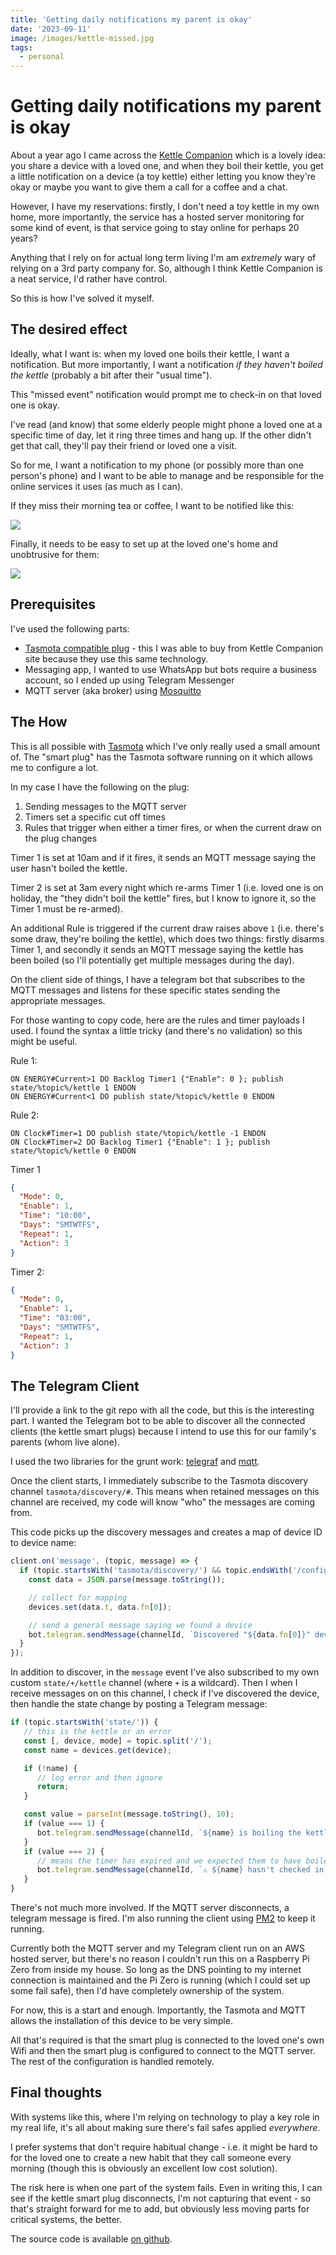 ```yaml
---
title: 'Getting daily notifications my parent is okay'
date: '2023-09-11'
image: /images/kettle-missed.jpg
tags:
  - personal
---
```


# Getting daily notifications my parent is okay

About a year ago I came across the [Kettle Companion](https://kettlecompanion.com/) which is a lovely idea: you share a device with a loved one, and when they boil their kettle, you get a little notification on a device (a toy kettle) either letting you know they're okay or maybe you want to give them a call for a coffee and a chat.

However, I have my reservations: firstly, I don't need a toy kettle in my own home, more importantly, the service has a hosted server monitoring for some kind of event, is that service going to stay online for perhaps 20 years?

Anything that I rely on for actual long term living I'm am _extremely_ wary of relying on a 3rd party company for. So, although I think Kettle Companion is a neat service, I'd rather have control.

So this is how I've solved it myself.

<!-- more -->

## The desired effect

Ideally, what I want is: when my loved one boils their kettle, I want a notification. But more importantly, I want a notification _if they haven't boiled the kettle_ (probably a bit after their "usual time").

This "missed event" notification would prompt me to check-in on that loved one is okay.

I've read (and know) that some elderly people might phone a loved one at a specific time of day, let it ring three times and hang up. If the other didn't get that call, they'll pay their friend or loved one a visit.

So for me, I want a notification to my phone (or possibly more than one person's phone) and I want to be able to manage and be responsible for the online services it uses (as much as I can).

If they miss their morning tea or coffee, I want to be notified like this:

![](/images/kettle-missed.jpg)

Finally, it needs to be easy to set up at the loved one's home and unobtrusive for them:

![](/images/kettle.jpg)

## Prerequisites

I've used the following parts:

- [Tasmota compatible plug](https://kettlecompanion.com/product/power-metering-smart-plug/) - this I was able to buy from Kettle Companion site because they use this same technology.
- Messaging app, I wanted to use WhatsApp but bots require a business account, so I ended up using Telegram Messenger
- MQTT server (aka broker) using [Mosquitto](https://mosquitto.org/)

## The How

This is all possible with [Tasmota](https://tasmota.github.io/docs/) which I've only really used a small amount of. The "smart plug" has the Tasmota software running on it which allows me to configure a lot.

In my case I have the following on the plug:

1. Sending messages to the MQTT server
2. Timers set a specific cut off times
3. Rules that trigger when either a timer fires, or when the current draw on the plug changes

Timer 1 is set at 10am and if it fires, it sends an MQTT message saying the user hasn't boiled the kettle.

Timer 2 is set at 3am every night which re-arms Timer 1 (i.e. loved one is on holiday, the "they didn't boil the kettle" fires, but I know to ignore it, so the Timer 1 must be re-armed).

An additional Rule is triggered if the current draw raises above `1` (i.e. there's some draw, they're boiling the kettle), which does two things: firstly disarms Timer 1, and secondly it sends an MQTT message saying the kettle has been boiled (so I'll potentially get multiple messages during the day).

On the client side of things, I have a telegram bot that subscribes to the MQTT messages and listens for these specific states sending the appropriate messages.

For those wanting to copy code, here are the rules and timer payloads I used. I found the syntax a little tricky (and there's no validation) so this might be useful.

Rule 1:

```
ON ENERGY#Current>1 DO Backlog Timer1 {"Enable": 0 }; publish state/%topic%/kettle 1 ENDON
ON ENERGY#Current<1 DO publish state/%topic%/kettle 0 ENDON
```

Rule 2:

```
ON Clock#Timer=1 DO publish state/%topic%/kettle -1 ENDON
ON Clock#Timer=2 DO Backlog Timer1 {"Enable": 1 }; publish state/%topic%/kettle 0 ENDON
```

Timer 1

```json
{
  "Mode": 0,
  "Enable": 1,
  "Time": "10:00",
  "Days": "SMTWTFS",
  "Repeat": 1,
  "Action": 3
}
```

Timer 2:

```json
{
  "Mode": 0,
  "Enable": 1,
  "Time": "03:00",
  "Days": "SMTWTFS",
  "Repeat": 1,
  "Action": 3
}
```


## The Telegram Client

I'll provide a link to the git repo with all the code, but this is the interesting part. I wanted the Telegram bot to be able to discover all the connected clients (the kettle smart plugs) because I intend to use this for our family's parents (whom live alone).

I used the two libraries for the grunt work: [telegraf](https://npmjs.com/telegraf) and [mqtt](https://npmjs.com/mqtt).

Once the client starts, I immediately subscribe to the Tasmota discovery channel `tasmota/discovery/#`. This means when retained messages on this channel are received, my code will know "who" the messages are coming from.

This code picks up the discovery messages and creates a map of device ID to device name:

```js
client.on('message', (topic, message) => {
  if (topic.startsWith('tasmota/discovery/') && topic.endsWith('/config')) {
    const data = JSON.parse(message.toString());

    // collect for mapping
    devices.set(data.t, data.fn[0]);

    // send a general message saying we found a device
    bot.telegram.sendMessage(channelId, `Discovered "${data.fn[0]}" device`);
  }
});
```

In addition to discover, in the `message` event I've also subscribed to my own custom `state/+/kettle` channel (where `+` is a wildcard). Then I when I receive messages on on this channel, I check if I've discovered the device, then handle the state change by posting a Telegram message:

```js
if (topic.startsWith('state/')) {
   // this is the kettle or an error
   const [, device, mode] = topic.split('/');
   const name = devices.get(device);

   if (!name) {
      // log error and then ignore
      return;
   }

   const value = parseInt(message.toString(), 10);
   if (value === 1) {
      bot.telegram.sendMessage(channelId, `${name} is boiling the kettle`);
   }
   if (value === 2) {
      // means the timer has expired and we expected them to have boiled
      bot.telegram.sendMessage(channelId, `⚠️ ${name} hasn't checked in`);
   }
}
```

There's not much more involved. If the MQTT server disconnects, a telegram message is fired. I'm also running the client using [PM2](https://pm2.io/) to keep it running.

Currently both the MQTT server and my Telegram client run on an AWS hosted server, but there's no reason I couldn't run this on a Raspberry Pi Zero from inside my house. So long as the DNS pointing to my internet connection is maintained and the Pi Zero is running (which I could set up some fail safe), then I'd have completely ownership of the system.

For now, this is a start and enough. Importantly, the Tasmota and MQTT allows the installation of this device to be very simple.

All that's required is that the smart plug is connected to the loved one's own Wifi and then the smart plug is configured to connect to the MQTT server. The rest of the configuration is handled remotely.

## Final thoughts

With systems like this, where I'm relying on technology to play a key role in my real life, it's all about making sure there's fail safes applied *everywhere*.

I prefer systems that don't require habitual change - i.e. it might be hard to for the loved one to create a new habit that they call someone every morning (though this is obviously an excellent low cost solution).

The risk here is when one part of the system fails. Even in writing this, I can see if the kettle smart plug disconnects, I'm not capturing that event - so that's straight forward for me to add, but obviously less moving parts for critical systems, the better.

The source code is available [on github](https://github.com/remy/kettle-notify).
